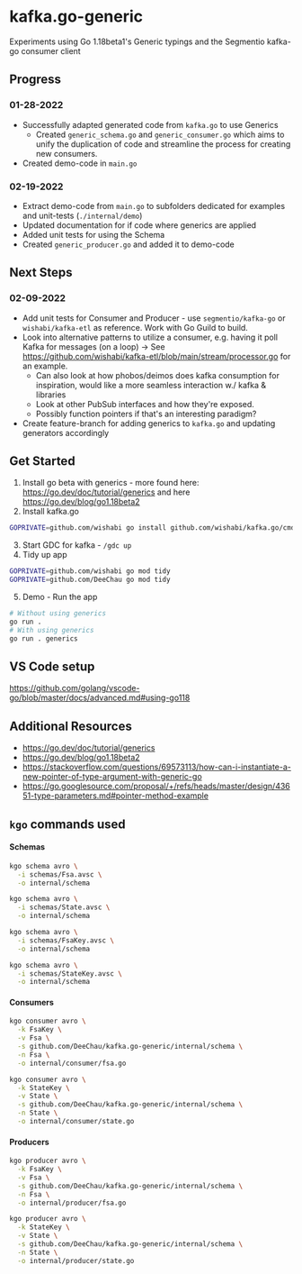 # kafka.go-generic
Experiments using Go 1.18beta1's Generic typings and the Segmentio kafka-go consumer client

## Progress
### 01-28-2022
* Successfully adapted generated code from `kafka.go` to use Generics
  * Created `generic_schema.go` and `generic_consumer.go` which aims to unify the duplication of code and streamline the process for creating new consumers.
* Created demo-code in `main.go`

### 02-19-2022
* Extract demo-code from `main.go` to subfolders dedicated for examples and unit-tests (`./internal/demo`)
* Updated documentation for if code where generics are applied
* Added unit tests for using the Schema
* Created `generic_producer.go` and added it to demo-code

## Next Steps
### 02-09-2022
* Add unit tests for Consumer and Producer - use `segmentio/kafka-go` or `wishabi/kafka-etl` as reference. Work with Go Guild to build.
* Look into alternative patterns to utilize a consumer, e.g. having it poll Kafka for messages (on a loop) -> See https://github.com/wishabi/kafka-etl/blob/main/stream/processor.go for an example.
  * Can also look at how phobos/deimos does kafka consumption for inspiration, would like a more seamless interaction w./ kafka & libraries
  * Look at other PubSub interfaces and how they're exposed.
  * Possibly function pointers if that's an interesting paradigm?
* Create feature-branch for adding generics to `kafka.go` and updating generators accordingly

## Get Started
1. Install go beta with generics - more found here: https://go.dev/doc/tutorial/generics and here https://go.dev/blog/go1.18beta2
2. Install kafka.go
```bash
GOPRIVATE=github.com/wishabi go install github.com/wishabi/kafka.go/cmd/kgo@latest
```
3. Start GDC for kafka - `/gdc up`
4. Tidy up app
```bash
GOPRIVATE=github.com/wishabi go mod tidy
GOPRIVATE=github.com/DeeChau go mod tidy
```
5. Demo - Run the app
```bash
# Without using generics
go run .
# With using generics
go run . generics
```

## VS Code setup
https://github.com/golang/vscode-go/blob/master/docs/advanced.md#using-go118

## Additional Resources
- https://go.dev/doc/tutorial/generics
- https://go.dev/blog/go1.18beta2
- https://stackoverflow.com/questions/69573113/how-can-i-instantiate-a-new-pointer-of-type-argument-with-generic-go
- https://go.googlesource.com/proposal/+/refs/heads/master/design/43651-type-parameters.md#pointer-method-example

## `kgo` commands used
#### Schemas
```bash
kgo schema avro \
  -i schemas/Fsa.avsc \
  -o internal/schema

kgo schema avro \
  -i schemas/State.avsc \
  -o internal/schema

kgo schema avro \
  -i schemas/FsaKey.avsc \
  -o internal/schema

kgo schema avro \
  -i schemas/StateKey.avsc \
  -o internal/schema
```

#### Consumers
```bash
kgo consumer avro \
  -k FsaKey \
  -v Fsa \
  -s github.com/DeeChau/kafka.go-generic/internal/schema \
  -n Fsa \
  -o internal/consumer/fsa.go

kgo consumer avro \
  -k StateKey \
  -v State \
  -s github.com/DeeChau/kafka.go-generic/internal/schema \
  -n State \
  -o internal/consumer/state.go
```

#### Producers
```bash
kgo producer avro \
  -k FsaKey \
  -v Fsa \
  -s github.com/DeeChau/kafka.go-generic/internal/schema \
  -n Fsa \
  -o internal/producer/fsa.go

kgo producer avro \
  -k StateKey \
  -v State \
  -s github.com/DeeChau/kafka.go-generic/internal/schema \
  -n State \
  -o internal/producer/state.go
```